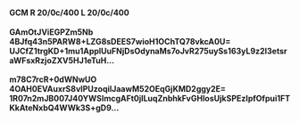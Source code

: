 #### GCM R 20/0c/400 L 20/0c/400
**GAmOtJViEGPZm5Nb**<br/>**4BJfq43n5PARW8+LZG8sDEES7wioH1OChTQ78vkcA0U=**<br/>**UJCfZ1trgKD+1mu1ApplUuFNjDsOdynaMs7oJvR275uySs163yL9z2I3etsraWFsxRzjoZXV5HJ1eTuH...**<br/><br/>
**m78C7rcR+0dWNwUO**<br/>**4OAH0EVAuxrS8vIPUzoqilJaawM52OEqGjKMD2ggy2E=**<br/>**1R07n2mJB007J40YWSImcgAFt0jILuqZnbhkFvGHIosUjkSPEzIpfOfpui1FTKkAteNxbQ4WWk3S+gD9...**